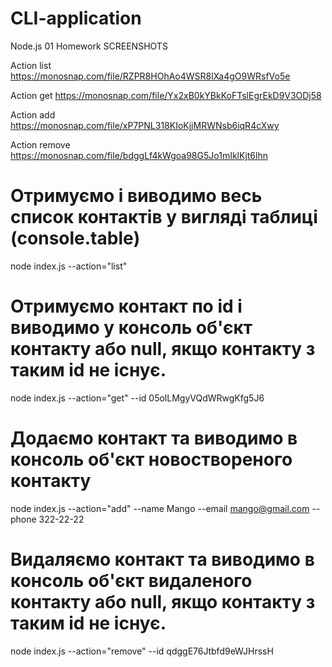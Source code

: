 # CLI-application
Node.js 01 Homework
SCREENSHOTS

 Action list
https://monosnap.com/file/RZPR8HOhAo4WSR8lXa4gO9WRsfVo5e

 Action get
https://monosnap.com/file/Yx2xB0kYBkKoFTslEgrEkD9V3ODj58

Action add
https://monosnap.com/file/xP7PNL318KIoKjjMRWNsb6iqR4cXwy

Action remove
https://monosnap.com/file/bdggLf4kWgoa98G5Jo1mIklKjt6lhn

# Отримуємо і виводимо весь список контактів у вигляді таблиці (console.table)
node index.js --action="list"

 # Отримуємо контакт по id і виводимо у консоль об'єкт контакту або null, якщо контакту з таким id не існує.
 node index.js --action="get" --id 05olLMgyVQdWRwgKfg5J6

 # Додаємо контакт та виводимо в консоль об'єкт новоствореного контакту
 node index.js --action="add" --name Mango --email mango@gmail.com --phone 322-22-22

 # Видаляємо контакт та виводимо в консоль об'єкт видаленого контакту або null, якщо контакту з таким id не існує.
 node index.js --action="remove" --id qdggE76Jtbfd9eWJHrssH
